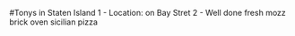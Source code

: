 #Tonys in Staten Island
1 - Location: on Bay Stret
2 - Well done fresh mozz brick oven sicilian pizza
